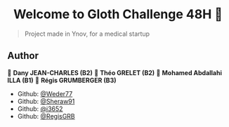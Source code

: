 <h1 align="center">Welcome to Gloth Challenge 48H 👋</h1>
<p>
</p>

> Project made in Ynov, for a medical startup

## Author

👤 **Dany JEAN-CHARLES (B2)**
👤 **Théo GRELET (B2)**
👤 **Mohamed Abdallahi ILLA (B1)**
👤 **Régis GRUMBERGER (B3)**


* Github: [@Weder77](https://github.com/Weder77)
* Github: [@Sheraw91](https://github.com/Sheraw91)
* Github: [@i3652](https://github.com/i3652)
* Github: [@RegisGRB](https://github.com/RegisGRB)

